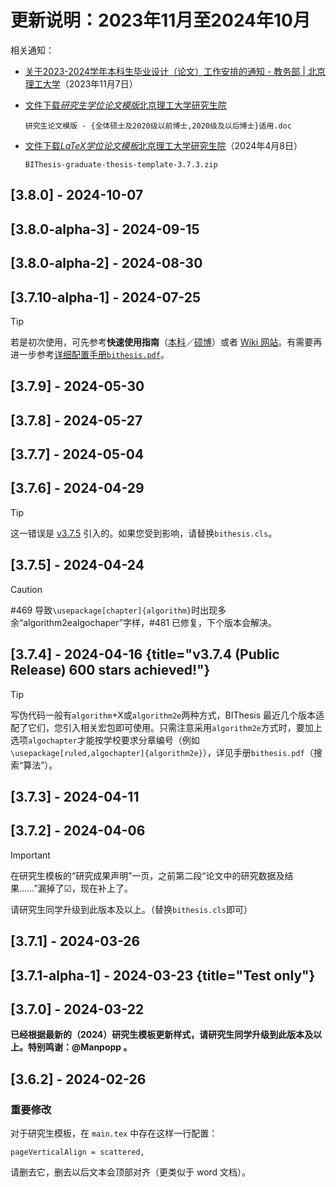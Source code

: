 # 更新说明：2023年11月至2024年10月

相关通知：

- [关于2023-2024学年本科生毕业设计（论文）工作安排的通知 - 教务部 | 北京理工大学](https://jwb.bit.edu.cn//tzgg/209ca646b5a84480b460faf21fb3d6e3.htm)（2023年11月7日）

- [文件下载*研究生学位论文模版*北京理工大学研究生院](https://web.archive.org/web/20240806045855/https://grd.bit.edu.cn/xwgz/xwgz2/wjxz_xwgz/b119746.htm)

  `研究生论文模版 - {全体硕士及2020级以前博士,2020级及以后博士}适用.doc`

- [文件下载*LaTeX学位论文模板*北京理工大学研究生院](https://web.archive.org/web/20240921003837/https://grd.bit.edu.cn/xwgz/xwgz2/wjxz_xwgz/b117824.htm)（2024年4月8日）

  `BIThesis-graduate-thesis-template-3.7.3.zip`

## [3.8.0] - 2024-10-07

## [3.8.0-alpha-3] - 2024-09-15

## [3.8.0-alpha-2] - 2024-08-30

## [3.7.10-alpha-1] - 2024-07-25

> [!TIP]
> 若是初次使用，可先参考**快速使用指南**（[本科][undergraduate-handbook]／[硕博][graduate-handbook]）或者 [Wiki 网站](https://bithesis.bitnp.net/)。有需要再进一步参考[详细配置手册`bithesis.pdf`][bithesis-pdf]。

[undergraduate-handbook]: https://github.com/BITNP/BIThesis/releases/download/v3.7.10-alpha-1/undergraduate-handbook.pdf
[graduate-handbook]: https://github.com/BITNP/BIThesis/releases/download/v3.7.10-alpha-1/graduate-handbook.pdf
[bithesis-pdf]: https://github.com/BITNP/BIThesis/releases/download/v3.7.10-alpha-1/bithesis.pdf

## [3.7.9] - 2024-05-30

## [3.7.8] - 2024-05-27

## [3.7.7] - 2024-05-04

## [3.7.6] - 2024-04-29

> [!TIP]
>
> 这一错误是 [v3.7.5](https://github.com/BITNP/BIThesis/releases/tag/v3.7.5) 引入的。如果您受到影响，请替换`bithesis.cls`。

## [3.7.5] - 2024-04-24

> [!CAUTION]
>
> #469 导致`\usepackage[chapter]{algorithm}`时出现多余“algorithm2ealgochaper”字样，#481 已修复，下个版本会解决。

## [3.7.4] - 2024-04-16 {title="v3.7.4 (Public Release) 600 stars achieved!"}

> [!TIP]
>
> 写伪代码一般有`algorithm`+X或`algorithm2e`两种方式，BIThesis 最近几个版本适配了它们，您引入相关宏包即可使用。只需注意采用`algorithm2e`方式时，要加上选项`algochapter`才能按学校要求分章编号（例如`\usepackage[ruled,algochapter]{algorithm2e}`），详见手册`bithesis.pdf`（搜索“算法”）。

## [3.7.3] - 2024-04-11

## [3.7.2] - 2024-04-06

> [!IMPORTANT]
>
> 在研究生模板的“研究成果声明”一页，之前第二段“论文中的研究数据及结果……”漏掉了☑，现在补上了。
>
> 请研究生同学升级到此版本及以上。（替换`bithesis.cls`即可）

## [3.7.1] - 2024-03-26

## [3.7.1-alpha-1] - 2024-03-23 {title="Test only"}

## [3.7.0] - 2024-03-22

**已经根据最新的（2024）研究生模板更新样式，请研究生同学升级到此版本及以上。特别鸣谢：@Manpopp 。**

## [3.6.2] - 2024-02-26

### 重要修改

对于研究生模板，在 `main.tex` 中存在这样一行配置：

```
pageVerticalAlign = scattered,
```

请删去它，删去以后文本会顶部对齐（更类似于 word 文档）。

